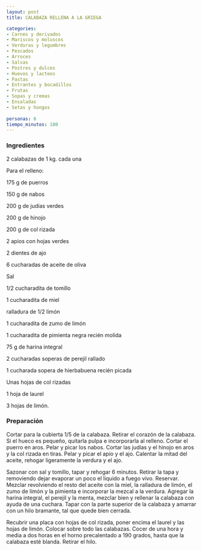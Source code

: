 ```yaml
---
layout: post
title: CALABAZA RELLENA A LA GRIEGA

categories:
- Carnes y derivados
- Mariscos y moluscos
- Verduras y legumbres
- Pescados
- Arroces
- Salsas
- Postres y dulces
- Huevos y lacteos
- Pastas
- Entrantes y bocadillos
- Frutas
- Sopas y cremas
- Ensaladas
- Setas y hongos
 
personas: 6 
tiempo_minutos: 180 
---
```

<h3>Ingredientes</h3>
2 calabazas de 1 kg. cada una

Para el relleno:

175 g de puerros

150 g de nabos

200 g de judías verdes

200 g de hinojo

200 g de col rizada

2 apios con hojas verdes

2 dientes de ajo

6 cucharadas de aceite de oliva

Sal

1/2 cucharadita de tomillo

1 cucharadita de miel

ralladura de 1/2 limón

1 cucharadita de zumo de limón

1 cucharadita de pimienta negra recién molida

75 g de harina integral

2 cucharadas soperas de perejil rallado

1 cucharada sopera de hierbabuena recién picada

Unas hojas de col rizadas

1 hoja de laurel

3 hojas de limón.

<h3>Preparación</h3>
Cortar para la cubierta 1/5 de la calabaza. Retirar el corazón de la calabaza. Si el hueco es pequeño, quitarla pulpa e incorporarla al relleno. Cortar el puerro en aros. Pelar y picar los nabos. Cortar las judías y el hinojo en aros y la col rizada en tiras. Pelar y picar el apio y el ajo. Calentar la mitad del aceite, rehogar ligeramente la verdura y el ajo.

Sazonar con sal y tomillo, tapar y rehogar 6 minutos. Retirar la tapa y removiendo dejar evaporar un poco el liquido a fuego vivo. Reservar. Mezclar revolviendo el resto del aceite con la miel, la ralladura de limón, el zumo de limón y la pimienta e incorporar la mezcal a la verdura. Agregar la harina integral, el perejil y la menta, mezclar bien y rellenar la calabaza con ayuda de una cuchara. Tapar con la parte superior de la calabaza y amarrar con un hilo bramante, tal que quede bien cerrada.

Recubrir una placa con hojas de col rizada, poner encima el laurel y las hojas de limón. Colocar sobre todo las calabazas. Cocer de una hora y media a dos horas en el horno precalentado a 190 grados, hasta que la calabaza esté blanda. Retirar el hilo.

